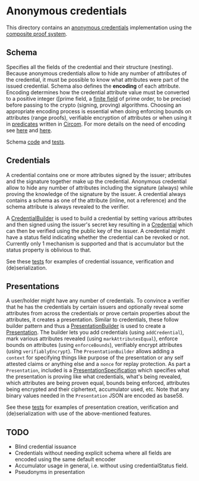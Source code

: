 # Anonymous credentials 

This directory contains an [anonymous credentials](https://blog.dock.io/anonymous-credentials/) implementation using the [composite proof system](src/composite-proof/index.ts).

## Schema

Specifies all the fields of the credential and their structure (nesting). Because anonymous credentials allow to hide any 
number of attributes of the credential, it must be possible to know what attributes were part of the issued credential. Schema 
also defines the **encoding** of each attribute. Encoding determines how the credential attribute value must be converted to 
a positive integer ([prime field, a [finite field](https://en.wikipedia.org/wiki/Finite_field) of prime order, to be precise) 
before passing to the crypto (signing, proving) algorithms. Choosing an appropriate encoding process is essential when doing 
enforcing bounds on attributes (range proofs), verifiable encryption of attributes or when using it in [predicates](https://blog.dock.io/circom-language-integration/) written 
in [Circom](https://docs.circom.io/). For more details on the need of encoding see [here](README.md#encoding-for-negative-or-decimal-numbers) and 
[here](README.md#encoding-for-verifiable-encryption). 

Schema [code](src/anonymous-credentials/schema.ts) and [tests](tests/anonymous-credentials/schema.spec.ts).

## Credentials

A credential contains one or more attributes signed by the issuer; attributes and the signature together make up the credential. 
Anonymous credential allow to hide any number of attributes including the signature (always) while proving the knowledge of the signature by the issuer. 
A credential always contains a schema as one of the attribute (inline, not a reference) and the schema attribute is always revealed to the verifier.

A [CredentialBuilder](src/anonymous-credentials/credential-builder.ts) is used to build a credential by setting various attributes and 
then signed using the issuer's secret key resulting in a [Credential](src/anonymous-credentials/credential.ts) which can then be verified using the 
public key of the issuer. A credential might have a status field indicating whether the credential can be revoked or not. Currently only 1 
mechanism is supported and that is accumulator but the status property is oblivious to that.

See these [tests](tests/anonymous-credentials/credential.spec.ts) for examples of credential issuance, verification and (de)serialization.

## Presentations

A user/holder might have any number of credentials. To convince a verifier that he has the credentials by certain issuers and 
optionally reveal some attributes from across the credentials or prove certain properties about the attributes, it creates a 
presentation. Similar to credentials, these follow builder pattern and thus a [PresentationBuilder](src/anonymous-credentials/presentation-builder.ts) 
is used to create a [Presentation](src/anonymous-credentials/presentation.ts). The builder lets you add credentials (using `addCredential`), mark various attributes revealed 
(using `markAttributesEqual`), enforce bounds on attributes (using `enforceBounds`), verifiably encrypt attributes (using `verifiablyEncrypt`). 
The `PresentationBuilder` allows adding a `context` for specifying things like purpose of the presentation or any self attested claims 
or anything else and a `nonce` for replay protection.
As part a `Presentation`, included is a [PresentationSpecification](src/anonymous-credentials/presentation-specification.ts) which 
specifies what the presentation is proving like what credentials, what's being revealed, which attributes are being proven equal, 
bounds being enforced, attributes being encrypted and their ciphertext, accumulator used, etc. Note that any binary values needed in the 
`Presentation` JSON are encoded as base58.

See these [tests](tests/anonymous-credentials/presentation.spec.ts) for examples of presentation creation, verification and 
(de)serialization with use of the above-mentioned features.

## TODO

- Blind credential issuance
- Credentials without needing explicit schema where all fields are encoded using the same default encoder
- Accumulator usage in general, i.e. without using credentialStatus field.
- Pseudonyms in presentation
